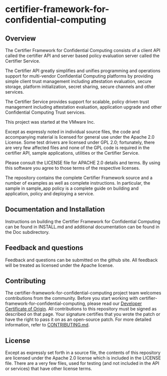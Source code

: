 # certifier-framework-for-confidential-computing

## Overview

The Certifier Framework for Confidential Computing consists of a client API
called the certifier API and server based policy evaluation server called
the Certifier Service.

The Certifier API greatly simplifies and unifies programming and
operations support for multi-vendor Confidential Computing platforms
by providing simple client trust management including attestation evaluation,
secure storage, platform initialization, secret sharing, secure channels
and other services.

The Certifier Service provides support for scalable, policy driven
trust management including attestation evaluation, application upgrade
and other Confidential Computing Trust services.

This project was started at the VMware Inc.

Except as expressly noted in individual source files, the code and
accompanying material is licensed for general use under the Apache
2.0 License. Some test drivers are licensed under GPL 2.0; fortunately,
there are very few affected files and none of the GPL code is
required in the certifier API, sample applications, utilities or
the Certifier Service.

Please consult the LICENSE file for APACHE 2.0 details and terms.
By using this software you agree to those terms of the respective licenses.

The repository contains the complete Certifier Framework source and a number of
examples as well as complete instructions.  In particular, the sample in
sample_app policy is a complete guide on building
and application, policy and deploying a service.

## Documentation and Installation

Instructions on building the Certifier Framework for Confidential Computing can
be found in INSTALL.md and additional documentation can be found in the Doc
subdirectory.

## Feedback and questions

Feedback and questions can be submitted on the github site.  All feedback will be
treated as licensed under the Apache license.

## Contributing

The certifier-framework-for-confidential-computing project team welcomes contributions from the
community. Before you start working with certifier-framework-for-confidential-computing, please
read our [Developer Certificate of Origin](https://cla.vmware.com/dco). All contributions to this repository must be
signed as described on that page. Your signature certifies that you wrote the patch or have the right to pass it on
as an open-source patch. For more detailed information, refer to [CONTRIBUTING.md](CONTRIBUTING.md).

## License

Except as expressly set forth in a source file, the contents of this repository are licensed
under the Apache 2.0 license which is included in the LICENSE file.  There are a very few files,
used for testing (and not included in the API or services) that have other license terms.

